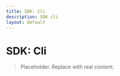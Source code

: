 ```yaml
---
title: SDK: Cli
description: SDK cli
layout: default
---
```

# SDK: Cli

> Placeholder. Replace with real content.
